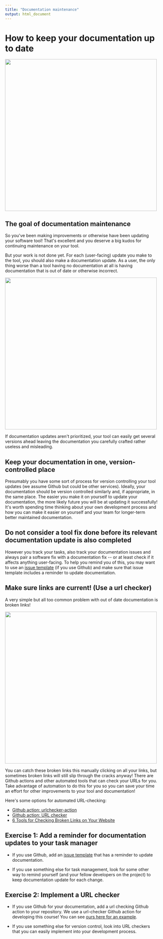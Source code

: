 ```yaml
---
title: "Documentation maintenance"
output: html_document
---
```


# How to keep your documentation up to date

<img src="https://docs.google.com/presentation/d/1cd434bkLer_CJ04GzpsZwzeEA9gjc5Ho6QimiHPbyEg/export/png?id=1cd434bkLer_CJ04GzpsZwzeEA9gjc5Ho6QimiHPbyEg&pageid=gd5f2c75a67_0_0" width=500 height=500 />

## The goal of documentation maintenance

So you've been making improvements or otherwise have been updating your software tool!
That's excellent and you deserve a big kudos for continuing maintenance on your tool. 

But your work is not done yet. For each (user-facing) update you make to the tool, you should also make a documentation update. 
As a user, the only thing worse than a tool having no documentation at all is having documentation that is out of date or otherwise incorrect.

<img src="https://docs.google.com/presentation/d/1cd434bkLer_CJ04GzpsZwzeEA9gjc5Ho6QimiHPbyEg/export/png?id=1cd434bkLer_CJ04GzpsZwzeEA9gjc5Ho6QimiHPbyEg&pageid=gd5f2c75a67_0_5" width=500 height=500 />

If documentation updates aren't prioritized, your tool can easily get several versions ahead leaving the documentation you carefully crafted rather useless and misleading. 

## Keep your documentation in one, version-controlled place

Presumably you have some sort of process for version controlling your tool updates (we assume Github but could be other services).
Ideally, your documentation should be version controlled similarly and, if appropriate, in the same place. 
The easier you make it on yourself to update your documentation, the more likely future you will be at updating it successfully!
It's worth spending time thinking about your own development process and how you can make it easier on yourself and your team for longer-term better maintained documentation. 

## Do not consider a tool fix done before its relevant documentation update is also completed

However you track your tasks, also track your documentation issues and always pair a software fix with a documentation fix -- or at least check if it affects anything user-facing. 
To help you remind you of this, you may want to use an [issue template](https://docs.github.com/en/communities/using-templates-to-encourage-useful-issues-and-pull-requests/configuring-issue-templates-for-your-repository) (if you use Github) and make sure that issue template includes a reminder to update documentation. 

## Make sure links are current! (Use a url checker)

A very simple but all too common problem with out of date documentation is broken links!

<img src="https://docs.google.com/presentation/d/1cd434bkLer_CJ04GzpsZwzeEA9gjc5Ho6QimiHPbyEg/export/png?id=1cd434bkLer_CJ04GzpsZwzeEA9gjc5Ho6QimiHPbyEg&pageid=gd5f2c75a67_0_37" width=500 height=500 />

You can catch these broken links this manually clicking on all your links, but sometimes broken links will still slip through the cracks anyway!
There are Github actions and other automated tools that can check your URLs for you. 
Take advantage of automation to do this for you so you can save your time an effort for other improvements to your tool and documentation!

Here's some options for automated URL-checking: 

- [Github action: urlchecker-action](https://github.com/marketplace/actions/urlchecker-action)
- [Github action: URL checker](https://github.com/marketplace/actions/url-checker)
- [6 Tools for Checking Broken Links on Your Website](http://www.thesempost.com/tools-for-checking-broken-links-website/)

## Exercise 1: Add a reminder for documentation updates to your task manager

- If you use Github, add an [issue template](https://docs.github.com/en/communities/using-templates-to-encourage-useful-issues-and-pull-requests/configuring-issue-templates-for-your-repository) that has a reminder to update documentation. 

- If you use something else for task management, look for some other way to remind yourself (and your fellow developers on the project) to keep documentation update for each change. 

## Exercise 2: Implement a URL checker 

- If you use Github for your documentation, add a url checking Github action to your repository. 
We use a url-checker Github action for developing this course! 
You can see [ours here for an example](https://github.com/jhudsl/ITCR_Documentation_and_Usability/blob/main/.github/workflows/url-checker.yml).

- If you use something else for version control, look into URL checkers that you can easily implement into your development process.  
